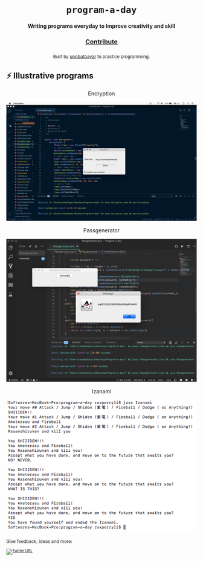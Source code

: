 <div align="center">
  <h1><code>program-a-day</code></h1>

  <strong>Writing programs everyday to Improve creativity and skill </strong>
  <h3>
    <a href="https://github.com/unobatbayar/program-a-day/pull/new/master">Contribute</a>
  </h3>

  <sub> Built by <a href="https://www.twitter.com/unobatbayar">unobatbayar</a> to practice programming. </sub>
</div>

## ⚡ Illustrative programs
<div align="center">

Encryption

![alt text](https://github.com/unobatbayar/One-Program-A-Day-365-Days/blob/master/Images/encryption.png)

Passgenerator

![alt text](https://github.com/unobatbayar/One-Program-A-Day-365-Days/blob/master/Images/passgenerator.png)

 Izanami
                                                   
![alt text](https://github.com/unobatbayar/One-Program-A-Day-365-Days/blob/master/Images/Izanami_1.png)
</div>

<sub>Give feedback, ideas and more: <br> <sub> 
[![Twitter URL](https://img.shields.io/twitter/url/https/twitter.com/unobatbayar.svg?style=social&label=Follow%20%40unobatbayar)](https://twitter.com/unobatbayar)

                                       

